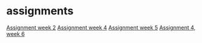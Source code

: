 # assignments
[Assignment week 2](https://github.com/yanavanlimpt/assignments/blob/master/Assignment_week_2.ipynb)
[Assignment week 4](http://localhost:8888/notebooks/Downloads/Assignment_week_4.ipynb)
[Assignment week 5](http://localhost:8888/notebooks/Downloads/Assignment_week_5.ipynb)
[Assignment 4, week 6](http://localhost:8888/notebooks/Downloads/assignment4.ipynb)
